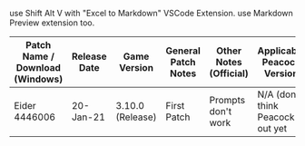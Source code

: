 use Shift Alt V with "Excel to Markdown" VSCode Extension. use Markdown Preview extension too.

| Patch Name / Download (Windows) | Release Date | Game Version     | General Patch Notes | Other Notes (Official) | Applicable Peacock Version          | Other Notes (Peacock) |
|---------------------------------|--------------|------------------|---------------------|------------------------|-------------------------------------|-----------------------|
| Eider 4446006| 20-Jan-21    | 3.10.0 (Release) | First Patch         | Prompts don't work     | N/A (don't think Peacock is out yet |